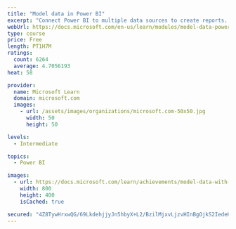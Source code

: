 ```yaml
---
title: "Model data in Power BI"
excerpt: "Connect Power BI to multiple data sources to create reports. Define the relationship between your data sources."
webUrl: https://docs.microsoft.com/en-us/learn/modules/model-data-power-bi/
type: course
price: Free
length: PT1H7M
ratings:
  count: 6264
  average: 4.7056193
heat: 58

provider:
  name: Microsoft Learn
  domain: microsoft.com
  images:
    - url: /assets/images/organizations/microsoft.com-50x50.jpg
      width: 50
      height: 50

levels:
  - Intermediate

topics:
  - Power BI

images:
  - url: https://docs.microsoft.com/learn/achievements/model-data-with-power-bi-desktop-social.png
    width: 800
    height: 400
    isCached: true

secured: "4Z8TywHrxwQG/69LkdehjjyJn5hbyX+L2/BzilMjxvLjzvHInBgOjkS2IedeHKsY+ro65YaDdceGZbSJnNFwp3HD4RV0Sfuvie5kV1i+q7onNUHwZ/cpsyni6et0iIvCVRCcSPyWbNVDzTqIs4L5+xlcoMWtFcIfs0rxoeeEAvwHVLtIYEJiG3+MeWLZTcFAuQbCgQg2c6As/Peo/wIa2A7WCdGmYLrcPBkl8tWjzngwlCiEAKgWeTz5M92FEoIHi79cvehow+ZJWWTp6gzwVvVku8tBt22XWaPSLPl0DN58Se6QNcpeVKUeCxQzzs/+biHIDwGRP8wbh781tZ4raTSx53P0V+Xr6OtY3WUWlYUvxmmC2vFeg4Lq0SmLHgADVslJN1yXw5fyfFE/QFUnVl5Us3pre4fYZcNkVY+YJ9s=;4jeSDW81hAUgArOtUNna1w=="
---
```


